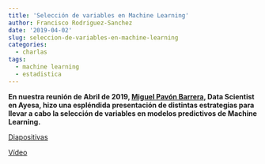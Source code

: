 ```yaml
---
title: 'Selección de variables en Machine Learning'
author: Francisco Rodriguez-Sanchez
date: '2019-04-02'
slug: seleccion-de-variables-en-machine-learning
categories: 
  - charlas
tags: 
  - machine learning
  - estadistica
---
```


**En nuestra reunión de Abril de 2019, [Miguel Pavón Barrera](https://www.linkedin.com/in/miguel-pav%C3%B3n-barrera-99159b133/), Data Scientist en Ayesa, hizo una espléndida presentación de distintas estrategias para llevar a cabo la selección de variables en modelos predictivos de Machine Learning.**

[Diapositivas](https://github.com/SevillaR/meetings/blob/gh-pages/2019-04-02_seleccion-variables-ML/2019-04-02_Seleccion_Variables_MachineLearning.pdf)

[Vídeo](https://www.youtube.com/watch?v=A9EyDrayn_I)


